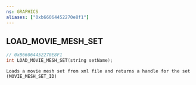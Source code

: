 ```yaml
---
ns: GRAPHICS
aliases: ["0xb66064452270e8f1"]
---
```

## LOAD_MOVIE_MESH_SET

```c
// 0xB66064452270E8F1
int LOAD_MOVIE_MESH_SET(string setName);
```

```
Loads a movie mesh set from xml file and returns a handle for the set (MOVIE_MESH_SET_ID)
```

